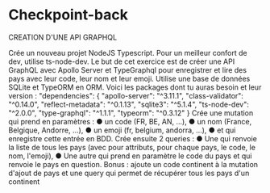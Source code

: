 # Checkpoint-back

CREATION D'UNE API GRAPHQL

Crée un nouveau projet NodeJS Typescript.
Pour un meilleur confort de dev, utilise ts-node-dev.
Le but de cet exercice est de créer une API GraphQL avec Apollo Server et TypeGraphql pour
enregistrer et lire des pays avec leur code, leur nom et leur emoji.
Utilise une base de données SQLite et TypeORM en ORM.
Voici les packages dont tu auras besoin et leur version :
"dependencies": {
"apollo-server": "^3.11.1",
"class-validator": "^0.14.0",
"reflect-metadata": "^0.1.13",
"sqlite3": "^5.1.4",
"ts-node-dev": "^2.0.0",
"type-graphql": "^1.1.1",
"typeorm": "^0.3.12"
}
Crée une mutation qui prend en paramètres :
● un code (FR, BE, AN, ...),
● un nom (France, Belgique, Andorre, ...),
● un emoji (fr, belgium, andorra, ...),
● et qui enregistre cette entrée en BDD.
Crée ensuite 2 queries :
● Une qui renvoie la liste de tous les pays (avec pour attributs, pour chaque pays, le code,
le nom, l'emoji),
● Une autre qui prend en paramètre le code du pays et qui renvoie le pays en question.
Bonus : ajoute un code continent à la mutation d'ajout de pays et une query qui permet de
récupérer tous les pays d'un continent
